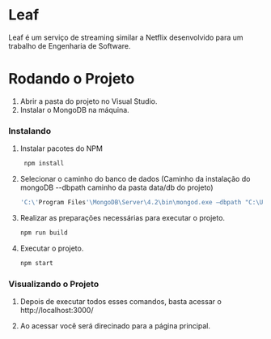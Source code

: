 # Leaf
Leaf é um serviço de streaming similar a Netflix desenvolvido para um trabalho de Engenharia de Software. 

# Rodando o Projeto

1. Abrir a pasta do projeto no Visual Studio.
2. Instalar o MongoDB na máquina.

### Instalando 

1. Instalar pacotes do NPM
   ```sh 
    npm install
   ```
      
2. Selecionar o caminho do banco de dados (Caminho da instalação do mongoDB --dbpath caminho da pasta data/db do projeto)
    ```sh 
    'C:\'Program Files'\MongoDB\Server\4.2\bin\mongod.exe –dbpath "C:\Users\Lucas\Desktop\Leaf\Leaf_c\data\db'
    ```

3. Realizar as preparações necessárias para executar o projeto.
    ```sh 
    npm run build 
    ```

4. Executar o projeto. 
    ```sh
    npm start
    ```

### Visualizando o Projeto
1. Depois de executar todos esses comandos, basta acessar o
http://localhost:3000/

5. Ao acessar você será direcinado para a página principal.
